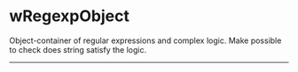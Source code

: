 # wRegexpObject

Object-container of regular expressions and complex logic. Make possible to check does string satisfy the logic.

_ _ _ _ _ _




















